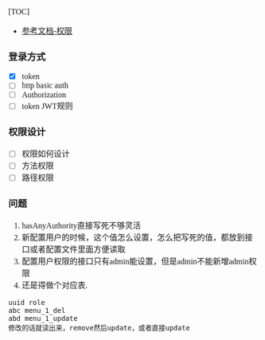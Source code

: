 <font face="Simsun" size=3>

[TOC]

- [参考文档-权限](https://wenku.baidu.com/view/2c014934a000a6c30c22590102020740be1ecdc0.html)

### 登录方式

- [x] token
- [ ] http basic auth
- [ ] Authorization
- [ ] token JWT规则

### 权限设计

- [ ] 权限如何设计
- [ ] 方法权限
- [ ] 路径权限

### 问题

1. hasAnyAuthority直接写死不够灵活
2. 新配置用户的时候，这个值怎么设置，怎么把写死的值，都放到接口或者配置文件里面方便读取
3. 配置用户权限的接口只有admin能设置，但是admin不能新增admin权限
4. 还是得做个对应表.
~~~
uuid role
abc menu_1_del
abd menu_1_update
修改的话就读出来，remove然后update，或者直接update
~~~
</font>